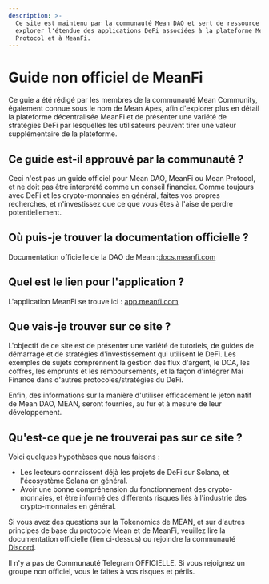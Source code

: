 ```yaml
---
description: >-
  Ce site est maintenu par la communauté Mean DAO et sert de ressource pour
  explorer l'étendue des applications DeFi associées à la plateforme Mean
  Protocol et à MeanFi.
---
```


# Guide non officiel de MeanFi

​Ce guie a été rédigé par les membres de la communauté Mean Community, également connue sous le nom de Mean Apes, afin d'explorer plus en détail la plateforme décentralisée MeanFi et de présenter une variété de stratégies DeFi par lesquelles les utilisateurs peuvent tirer une valeur supplémentaire de la plateforme.

## Ce guide est-il approuvé par la communauté ?



Ceci n'est pas un guide officiel pour Mean DAO, MeanFi ou Mean Protocol, et ne doit pas être interprété comme un conseil financier. Comme toujours avec DeFi et les crypto-monnaies en général, faites vos propres recherches, et n'investissez que ce que vous êtes à l'aise de perdre potentiellement.

## Où puis-je trouver la documentation officielle ?

Documentation officielle de la DAO de Mean :[docs.meanfi.com](https://docs.meanfi.com)

## Quel est le lien pour l'application ?

L'application MeanFi se trouve ici : [app.meanfi.com](https://app.meanfi.com)

## Que vais-je trouver sur ce site ?

L'objectif de ce site est de présenter une variété de tutoriels, de guides de démarrage et de stratégies d'investissement qui utilisent le DeFi. Les exemples de sujets comprennent la gestion des flux d'argent, le DCA, les coffres, les emprunts et les remboursements, et la façon d'intégrer Mai Finance dans d'autres protocoles/stratégies du DeFi.

Enfin, des informations sur la manière d'utiliser efficacement le jeton natif de Mean DAO, MEAN, seront fournies, au fur et à mesure de leur développement.

## Qu'est-ce que je ne trouverai pas sur ce site ?

Voici quelques hypothèses que nous faisons :

* Les lecteurs connaissent déjà les projets de DeFi sur Solana, et l'écosystème Solana en général.
* Avoir une bonne compréhension du fonctionnement des crypto-monnaies, et être informé des différents risques liés à l'industrie des crypto-monnaies en général.

Si vous avez des questions sur la Tokenomics de MEAN, et sur d'autres principes de base du protocole Mean et de MeanFi, veuillez lire la documentation officielle (lien ci-dessus) ou rejoindre la communauté [Discord](https://discord.meanfi.com).

Il n'y a pas de Communauté Telegram OFFICIELLE. Si vous rejoignez un groupe non officiel, vous le faites à vos risques et périls.
